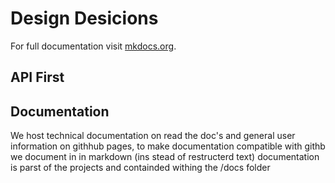 # Design Desicions

For full documentation visit [mkdocs.org](https://www.mkdocs.org).

## API First


## Documentation
We host technical documentation on read the doc's and general user information on githhub pages, to make documentation compatible with githb we document in in markdown (ins stead of restructerd text) documentation is parst of the projects and containded withing the /docs folder
